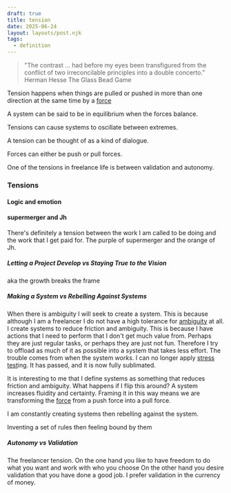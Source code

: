 ```yaml
---
draft: true
title: tension
date: 2025-06-24
layout: layouts/post.njk
tags: 
  - definition
---
```



> "The contrast … had before my eyes been transfigured from the conflict of two irreconcilable principles into a double concerto."
> Herman Hesse
> The Glass Bead Game

Tension happens when things are pulled or pushed in more than one direction at the same time by a [force](force.md)

A system can be said to be in equilibrium when the forces balance.

Tensions can cause systems to oscillate between extremes. 

A tension can be thought of as a kind of dialogue. 

Forces can either be push or pull forces. 

One of the tensions in freelance life is between validation and autonomy. 




### Tensions

#### Logic and emotion

#### supermerger and Jh
There's definitely a tension between the work I am called to be doing and the work that I get paid for. 
The purple of supermerger and the orange of Jh.


##### Letting a Project Develop vs Staying True to the Vision
aka the growth breaks the frame

##### Making a System vs Rebelling Against Systems
When there is ambiguity I will seek to create a system. This is because although I am a freelancer I do not have a high tolerance for [ambiguity](ambiguity.md) at all.
I create systems to reduce friction and ambiguity. This is because I have actions that I need to perform that I don't get much value from. Perhaps they are just regular tasks, or perhaps they are just not fun.
Therefore I try to offload as much of it as possible into a system that takes less effort. 
The trouble comes from when the system *works*. I can no longer apply [stress test](stress%20test.md)ing. It has passed, and it is now fully sublimated. 

It is interesting to me that I define systems as something that reduces friction and ambiguity. What happens if I flip this around? A system increases fluidity and certainty. Framing it in this way means we are transforming the [force](force.md) from a push force into a pull force. 

I am constantly creating systems then rebelling against the system. 

Inventing a set of rules then feeling bound by them

#####  Autonomy vs Validation
The freelancer tension.
On the one hand you like to have freedom to do what you want and work with who you choose
On the other hand you desire validation that you have done a good job. I prefer validation in the currency of money.
